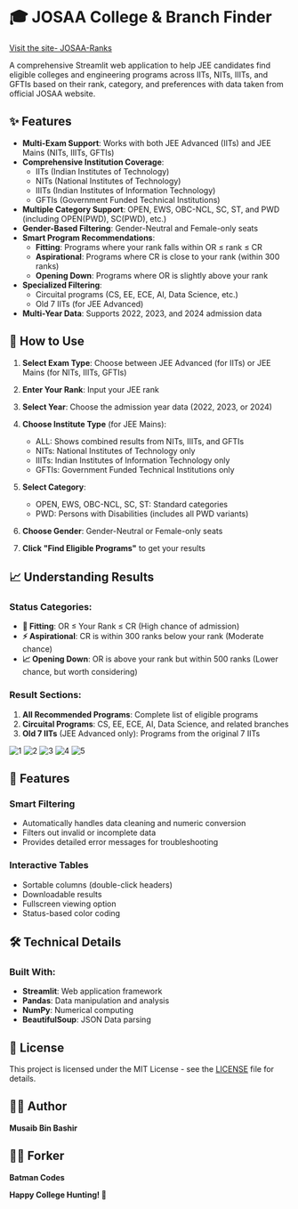 # 🎓 JOSAA College & Branch Finder
[Visit the site- JOSAA-Ranks](https://josaa-ranks-updated.streamlit.app/)


A comprehensive Streamlit web application to help JEE candidates find eligible colleges and engineering programs across IITs, NITs, IIITs, and GFTIs based on their rank, category, and preferences with data taken from official JOSAA website.

## ✨ Features

- **Multi-Exam Support**: Works with both JEE Advanced (IITs) and JEE Mains (NITs, IIITs, GFTIs)
- **Comprehensive Institution Coverage**: 
  - IITs (Indian Institutes of Technology)
  - NITs (National Institutes of Technology)
  - IIITs (Indian Institutes of Information Technology)
  - GFTIs (Government Funded Technical Institutions)
- **Multiple Category Support**: OPEN, EWS, OBC-NCL, SC, ST, and PWD (including OPEN(PWD), SC(PWD), etc.)
- **Gender-Based Filtering**: Gender-Neutral and Female-only seats
- **Smart Program Recommendations**: 
  - **Fitting**: Programs where your rank falls within OR ≤ rank ≤ CR
  - **Aspirational**: Programs where CR is close to your rank (within 300 ranks)
  - **Opening Down**: Programs where OR is slightly above your rank
- **Specialized Filtering**:
  - Circuital programs (CS, EE, ECE, AI, Data Science, etc.)
  - Old 7 IITs (for JEE Advanced)
- **Multi-Year Data**: Supports 2022, 2023, and 2024 admission data


## 🎯 How to Use

1. **Select Exam Type**: Choose between JEE Advanced (for IITs) or JEE Mains (for NITs, IIITs, GFTIs)

2. **Enter Your Rank**: Input your JEE rank

3. **Select Year**: Choose the admission year data (2022, 2023, or 2024)

4. **Choose Institute Type** (for JEE Mains):
   - ALL: Shows combined results from NITs, IIITs, and GFTIs
   - NITs: National Institutes of Technology only
   - IIITs: Indian Institutes of Information Technology only
   - GFTIs: Government Funded Technical Institutions only

5. **Select Category**: 
   - OPEN, EWS, OBC-NCL, SC, ST: Standard categories
   - PWD: Persons with Disabilities (includes all PWD variants)

6. **Choose Gender**: Gender-Neutral or Female-only seats

7. **Click "Find Eligible Programs"** to get your results

## 📈 Understanding Results

### Status Categories:
- **🎯 Fitting**: OR ≤ Your Rank ≤ CR (High chance of admission)
- **⚡ Aspirational**: CR is within 300 ranks below your rank (Moderate chance)
- **📈 Opening Down**: OR is above your rank but within 500 ranks (Lower chance, but worth considering)

### Result Sections:
1. **All Recommended Programs**: Complete list of eligible programs
2. **Circuital Programs**: CS, EE, ECE, AI, Data Science, and related branches
3. **Old 7 IITs** (JEE Advanced only): Programs from the original 7 IITs

![1](assets/1.png)
![2](assets/2.png)
![3](assets/3.png)
![4](assets/4.png)
![5](assets/5.png)


## 🔧 Features

### Smart Filtering
- Automatically handles data cleaning and numeric conversion
- Filters out invalid or incomplete data
- Provides detailed error messages for troubleshooting

### Interactive Tables
- Sortable columns (double-click headers)
- Downloadable results
- Fullscreen viewing option
- Status-based color coding

## 🛠️ Technical Details

### Built With:
- **Streamlit**: Web application framework
- **Pandas**: Data manipulation and analysis
- **NumPy**: Numerical computing
- **BeautifulSoup**: JSON Data parsing

## 📄 License

This project is licensed under the MIT License - see the [LICENSE](LICENSE) file for details.

## 👨‍💻 Author

**Musaib Bin Bashir**

## 👨‍💻 Forker

**Batman Codes**


**Happy College Hunting! 🎯**
